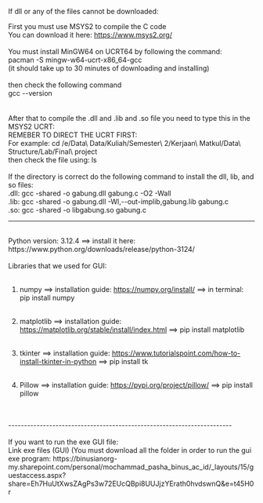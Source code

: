 
If dll or any of the files cannot be downloaded: <br>

First you must use MSYS2 to compile the C code <br>
You can download it here: https://www.msys2.org/ <br>
<br>
You must install MinGW64 on UCRT64 by following the command:<br>
pacman -S mingw-w64-ucrt-x86_64-gcc<br>
(it should take up to 30 minutes of downloading and installing)<br>
<br>
then check the following command<br>
gcc --version<br><br><br>
After that to compile the .dll and .lib and .so file you need to type this in the MSYS2 UCRT:<br>
REMEBER TO DIRECT THE UCRT FIRST: <br>
For example: cd /e/Data\ Data/Kuliah/Semester\ 2/Kerjaan\ Matkul/Data\ Structure/Lab/Final\ project <br>
then check the file using: ls <br><br>
If the directory is correct do the following command to install the dll, lib, and so files:<br>
.dll: gcc -shared -o gabung.dll gabung.c -O2 -Wall <br> 
.lib: gcc -shared -o gabung.dll -Wl,--out-implib,gabung.lib gabung.c <br>
.so: gcc -shared -o libgabung.so gabung.c <br>


-----------------------------------------------------------------------

<br>
Python version: 3.12.4 ==> install it here: https://www.python.org/downloads/release/python-3124/<br>
<br>
Libraries that we used for GUI:<br><br>

1. numpy ==> installation guide: https://numpy.org/install/ ==> in terminal: pip install numpy<br><br>

2. matplotlib ==> installation guide: https://matplotlib.org/stable/install/index.html ==> pip install matplotlib<br><br>

3. tkinter ==> installation guide: https://www.tutorialspoint.com/how-to-install-tkinter-in-python ==> pip install tk<br><br>

4. Pillow ==> installation guide: https://pypi.org/project/pillow/ ==> pip install pillow<br><br>
<br>
-----------------------------------------------------------------------
<br><br>
If you want to run the exe GUI file:

<br>
Link exe files (GUI) (You must download all the folder in order to run the gui exe program: https://binusianorg-my.sharepoint.com/personal/mochammad_pasha_binus_ac_id/_layouts/15/guestaccess.aspx?share=Eh7HuUtXwsZAgPs3w72EUcQBpi8UUJjzYErath0hvdswnQ&e=t45H0r 

